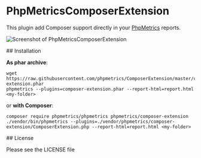 # PhpMetricsComposerExtension

This plugin add Composer support directly in your [PhpMetrics](https://github.com/phpmetrics/phpmetrics) reports.

![Screenshot of PhpMetricsComposerExtension](https://cloud.githubusercontent.com/assets/1076296/13942681/589ab526-eff5-11e5-8a49-3f918e84e065.png "Screenshot of PhpMetricsComposerExtension")

## Installation

**As phar archive**:

    wget https://raw.githubusercontent.com/phpmetrics/ComposerExtension/master/composer-extension.phar
    phpmetrics --plugins=composer-extension.phar --report-html=report.html <my-folder>

or **with Composer**:

    composer require phpmetrics/phpmetrics phpmetrics/composer-extension
    ./vendor/bin/phpmetrics --plugins=./vendor/phpmetrics/composer-extension/ComposerExtension.php --report-html=report.html <my-folder>

    
## License

Please see the LICENSE file
